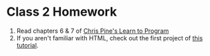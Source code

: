 # Class 2 Homework

1. Read chapters 6 & 7 of [Chris Pine's Learn to Program](https://pine.fm/LearnToProgram/)
2. If you aren't familiar with HTML, check out the first project of [this tutorial](https://dash.generalassemb.ly/).